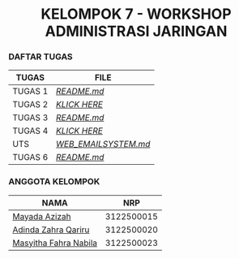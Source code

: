 <h1 align="center"> KELOMPOK 7 - WORKSHOP ADMINISTRASI JARINGAN </h1>

### DAFTAR TUGAS 
| TUGAS | FILE |
| ------| -----|
| TUGAS 1 |  _[README.md](https://github.com/adindazaahraa/administrasijaringan/tree/main/Tugas-Pertama/tugas_1.md)_ |
| TUGAS 2 |  _[KLICK HERE](https://github.com/adindazaahraa/administrasijaringan/tree/main/Tugas-Kedua)_ |
| TUGAS 3 |  _[README.md](https://github.com/adindazaahraa/SysAdmin-3122500020/blob/main/Tugas-Ketiga/tugas_1.md)_ |
| TUGAS 4 |  _[KLICK HERE](https://github.com/adindazaahraa/SysAdmin-3122500020/tree/main/Tugas-Keempat)_ |
| UTS |  _[WEB_EMAILSYSTEM.md](https://github.com/adindazaahraa/SysAdmin-3122500020/blob/main/Tugas-UTS/web_emailsystem.md)_ |
| TUGAS 6 |  _[README.md](https://github.com/adindazaahraa/SysAdmin-3122500020/blob/main/Tugas-Keenam/arsitektur_web.md)_ |


### ANGGOTA KELOMPOK
| NAMA                          | NRP       |
| ----------------------------- | --------- |
| [Mayada Azizah](https://github.com/mayadaazzh)         | 3122500015 |
| [Adinda Zahra Qariru](https://github.com/adindazaahraa) | 3122500020 |
| [Masyitha Fahra Nabila](http://github.com/Punyasyitha)  | 3122500023 |
